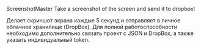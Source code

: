 ScreenshotMaster
Take a screenshot of the screen and send it to dropbox!

Делает скриншот экрана каждые 5 секунд и отправляет в личное облачное хранилище (DropBox).
Для полной работоспособности необходимо дополнительно связать проект c JSON и DropBox, а также указать индивидуальный token.
